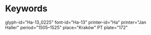 # Keywords
glyph-id="Ha-13_0225"
font-id="Ha-13"
printer-id="Ha"
printer="Jan Haller"
period="1505–1525"
place="Kraków"
PT plate="172"
